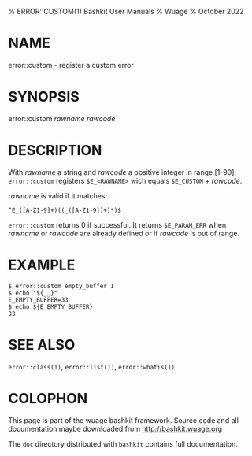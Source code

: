 % ERROR::CUSTOM(1) Bashkit User Manuals
% Wuage
% October 2022

# NAME

error::custom - register a custom error

# SYNOPSIS

error::custom *rawname* *rawcode*

# DESCRIPTION

With *rawname* a string and *rawcode* a positive integer in range [1-90],
`error::custom` registers `$E_<RAWNAME>` wich equals `$E_CUSTOM` + *rawcode*.

*rawname* is valid if it matches:
```
^E_([A-Z1-9]+)((_([A-Z1-9])+)*)$
```

`error::custom` returns 0 if successful. It returns `$E_PARAM_ERR` when
*rawname* or *rawcode* are already defined or if *rawcode* is out of range.

# EXAMPLE

    $ error::custom empty_buffer 1
    $ echo "${__}"
    E_EMPTY_BUFFER=33
    $ echo ${E_EMPTY_BUFFER}
    33

# SEE ALSO

`error::class(1)`, `error::list(1)`, `error::whatis(1)`

# COLOPHON
This page is part of the wuage bashkit framework. Source code and all
documentation maybe downloaded from <http://bashkit.wuage.org>

The `doc` directory distributed with `bashkit` contains full documentation.
